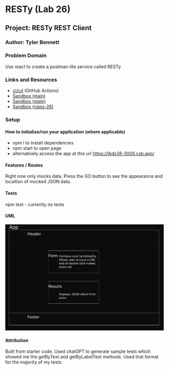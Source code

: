 # RESTy (Lab 26)

## Project: RESTy REST Client

### Author: Tyler Bennett

### Problem Domain  

Use react to create a postman-lite service called RESTy

### Links and Resources

- [ci/cd](https://github.com/tyler-bennett52/resty/actions) (GitHub Actions)
- [Sandbox (main)](https://jbds38-3000.csb.app/)
- [Sandbox (state)](https://jfbbg1-3000.csb.app/)
- [Sandbox (class-26)](https://m8ce6t-3000.csb.app/)

### Setup


#### How to initialize/run your application (where applicable)

- npm i to install dependencies
- npm start to open page
- alternatively access the app at this url <https://jbds38-3000.csb.app/>


#### Features / Routes

Right now only mocks data. Press the GO button to see the appearance and locaition of mocked JSON data.

#### Tests

npm test - currently no tests

#### UML

![Lab-26 UML](./public/resty-day1-UML%20(1).png)

#### Attribution

Built from starter code. Used chatGPT to generate sample tests which showed me the getByText and getByLabelText methods. Used that format for the majority of my tests.
